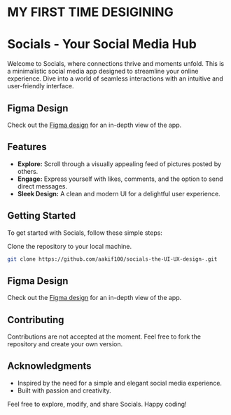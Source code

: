 # MY FIRST TIME DESIGINING 
# Socials - Your Social Media Hub

Welcome to Socials, where connections thrive and moments unfold. This is a minimalistic social media app designed to streamline your online experience. Dive into a world of seamless interactions with an intuitive and user-friendly interface.

## Figma Design

Check out the [Figma design](https://www.figma.com/proto/918EJg8LohfsN9uuT2mN2t/Untitled?page-id=0%3A1&type=design&node-id=2-2&viewport=499%2C726%2C1.08&t=TD2aNiJZcBUevPWb-1&scaling=scale-down&mode=design) for an in-depth view of the app.

## Features

- **Explore:** Scroll through a visually appealing feed of pictures posted by others.
- **Engage:** Express yourself with likes, comments, and the option to send direct messages.
- **Sleek Design:** A clean and modern UI for a delightful user experience.


## Getting Started

To get started with Socials, follow these simple steps:

 Clone the repository to your local machine.
   ```bash
   git clone https://github.com/aakif100/socials-the-UI-UX-design-.git
```

## Figma Design

Check out the [Figma design](https://www.figma.com/proto/918EJg8LohfsN9uuT2mN2t/Untitled?page-id=0%3A1&type=design&node-id=2-2&viewport=499%2C726%2C1.08&t=TD2aNiJZcBUevPWb-1&scaling=scale-down&mode=design) for an in-depth view of the app.


## Contributing

Contributions are not accepted at the moment. Feel free to fork the repository and create your own version.

## Acknowledgments

- Inspired by the need for a simple and elegant social media experience.
- Built with passion and creativity.

Feel free to explore, modify, and share Socials. Happy coding!


